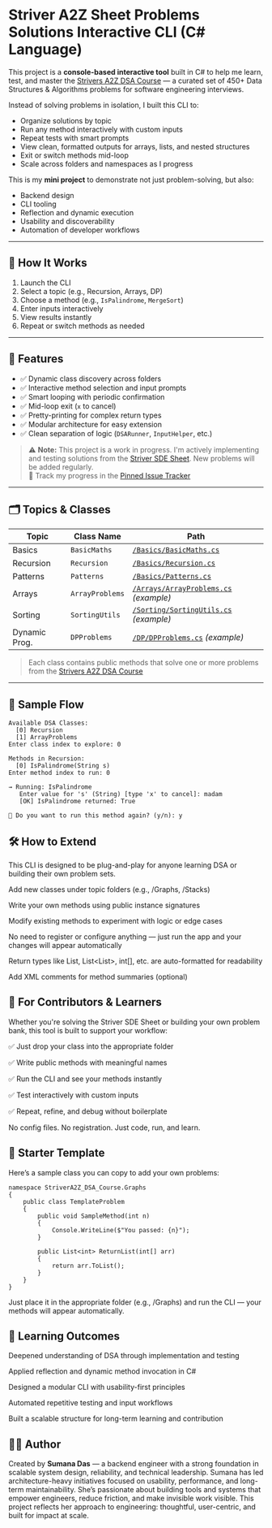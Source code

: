 ﻿# Striver A2Z Sheet Problems Solutions Interactive CLI (C# Language)

This project is a **console-based interactive tool** built in C# to help me learn, test, and master the [Strivers A2Z DSA Course](https://takeuforward.org/strivers-a2z-dsa-course/strivers-a2z-dsa-course-sheet-2) — a curated set of 450+ Data Structures & Algorithms problems for software engineering interviews.

Instead of solving problems in isolation, I built this CLI to:

- Organize solutions by topic
- Run any method interactively with custom inputs
- Repeat tests with smart prompts
- View clean, formatted outputs for arrays, lists, and nested structures
- Exit or switch methods mid-loop
- Scale across folders and namespaces as I progress

This is my **mini project** to demonstrate not just problem-solving, but also:

- Backend design
- CLI tooling
- Reflection and dynamic execution
- Usability and discoverability
- Automation of developer workflows

---

## 🚀 How It Works

1. Launch the CLI
2. Select a topic (e.g., Recursion, Arrays, DP)
3. Choose a method (e.g., `IsPalindrome`, `MergeSort`)
4. Enter inputs interactively
5. View results instantly
6. Repeat or switch methods as needed

---

## 🧠 Features

- ✅ Dynamic class discovery across folders
- ✅ Interactive method selection and input prompts
- ✅ Smart looping with periodic confirmation
- ✅ Mid-loop exit (`x` to cancel)
- ✅ Pretty-printing for complex return types
- ✅ Modular architecture for easy extension
- ✅ Clean separation of logic (`DSARunner`, `InputHelper`, etc.)

> ⚠️ **Note:** This project is a work in progress. I'm actively implementing and testing solutions from the [Striver SDE Sheet](https://takeuforward.org/interviews/strivers-sde-sheet-top-coding-interview-questions/). New problems will be added regularly.  
> 📌 Track my progress in the [Pinned Issue Tracker](https://github.com/your-username/your-repo/issues/1)

---

## 🗂️ Topics & Classes

| Topic         | Class Name       | Path                                      |
|---------------|------------------|-------------------------------------------|
| Basics        | `BasicMaths`     | [`/Basics/BasicMaths.cs`](./Basics/BasicMaths.cs) |
| Recursion     | `Recursion`      | [`/Basics/Recursion.cs`](./Basics/Recursion.cs)    |
| Patterns      | `Patterns`       | [`/Basics/Patterns.cs`](./Basics/Patterns.cs)      |
| Arrays        | `ArrayProblems`  | [`/Arrays/ArrayProblems.cs`](./Arrays/ArrayProblems.cs) *(example)*
| Sorting       | `SortingUtils`   | [`/Sorting/SortingUtils.cs`](./Sorting/SortingUtils.cs) *(example)*
| Dynamic Prog. | `DPProblems`     | [`/DP/DPProblems.cs`](./DP/DPProblems.cs) *(example)*

> Each class contains public methods that solve one or more problems from the [Strivers A2Z DSA Course](https://takeuforward.org/strivers-a2z-dsa-course/strivers-a2z-dsa-course-sheet-2)

---

## 🧪 Sample Flow

```plaintext
Available DSA Classes:
  [0] Recursion
  [1] ArrayProblems
Enter class index to explore: 0

Methods in Recursion:
  [0] IsPalindrome(String s)
Enter method index to run: 0

→ Running: IsPalindrome
   Enter value for 's' (String) [type 'x' to cancel]: madam
   [OK] IsPalindrome returned: True

🔁 Do you want to run this method again? (y/n): y
```

## 🛠️ How to Extend
This CLI is designed to be plug-and-play for anyone learning DSA or building their own problem sets.

Add new classes under topic folders (e.g., /Graphs, /Stacks)

Write your own methods using public instance signatures

Modify existing methods to experiment with logic or edge cases

No need to register or configure anything — just run the app and your changes will appear automatically

Return types like List<int>, List<List<int>>, int[], etc. are auto-formatted for readability

Add XML comments for method summaries (optional)

## 🤝 For Contributors & Learners
Whether you're solving the Striver SDE Sheet or building your own problem bank, this tool is built to support your workflow:

✅ Just drop your class into the appropriate folder

✅ Write public methods with meaningful names

✅ Run the CLI and see your methods instantly

✅ Test interactively with custom inputs

✅ Repeat, refine, and debug without boilerplate

No config files. No registration. Just code, run, and learn.

## 🧩 Starter Template
Here’s a sample class you can copy to add your own problems:

```
namespace StriverA2Z_DSA_Course.Graphs
{
    public class TemplateProblem
    {
        public void SampleMethod(int n)
        {
            Console.WriteLine($"You passed: {n}");
        }

        public List<int> ReturnList(int[] arr)
        {
            return arr.ToList();
        }
    }
}
```
Just place it in the appropriate folder (e.g., /Graphs) and run the CLI — your methods will appear automatically.

## 📌 Learning Outcomes
Deepened understanding of DSA through implementation and testing

Applied reflection and dynamic method invocation in C#

Designed a modular CLI with usability-first principles

Automated repetitive testing and input workflows

Built a scalable structure for long-term learning and contribution

## 👩‍💻 Author
Created by **Sumana Das** — a backend engineer with a strong foundation in scalable system design, reliability, and technical leadership. Sumana has led architecture-heavy initiatives focused on usability, performance, and long-term maintainability. She’s passionate about building tools and systems that empower engineers, reduce friction, and make invisible work visible. This project reflects her approach to engineering: thoughtful, user-centric, and built for impact at scale.